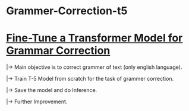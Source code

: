# Grammer-Correction-t5

# [Fine-Tune a Transformer Model for Grammar Correction](https://www.vennify.ai/fine-tune-grammar-correction/)
|-> Main objective is to correct grammer of text (only english language).

|-> Train T-5 Model from scratch for the task of grammer correction.

|-> Save the model and do Inference.

|-> Further Improvement.
